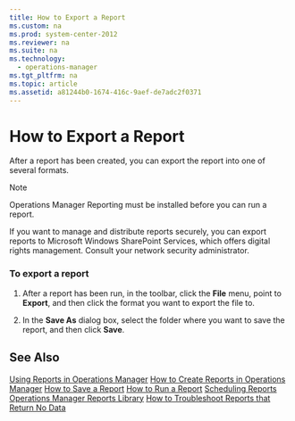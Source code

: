 ```yaml
---
title: How to Export a Report
ms.custom: na
ms.prod: system-center-2012
ms.reviewer: na
ms.suite: na
ms.technology: 
  - operations-manager
ms.tgt_pltfrm: na
ms.topic: article
ms.assetid: a81244b0-1674-416c-9aef-de7adc2f0371
---
```

# How to Export a Report
After a report has been created, you can export the report into one of several formats.

> [!NOTE]
> Operations Manager Reporting must be installed before you can run a report.

If you want to manage and distribute reports securely, you can export reports to Microsoft Windows SharePoint Services, which offers digital rights management. Consult your network security administrator.

### To export a report

1.  After a report has been run, in the toolbar, click the **File** menu, point to **Export**, and then click the format you want to export the file to.

2.  In the **Save As** dialog box, select the folder where you want to save the report, and then click **Save**.

## See Also
[Using Reports in Operations Manager](../Topic/Using-Reports-in-Operations-Manager.md)
[How to Create Reports in Operations Manager](../Topic/How-to-Create-Reports-in-Operations-Manager.md)
[How to Save a Report](../Topic/How-to-Save-a-Report.md)
[How to Run a Report](../Topic/How-to-Run-a-Report.md)
[Scheduling Reports](../Topic/Scheduling-Reports.md)
[Operations Manager Reports Library](../Topic/Operations-Manager-Reports-Library.md)
[How to Troubleshoot Reports that Return No Data](../Topic/How-to-Troubleshoot-Reports-that-Return-No-Data.md)

